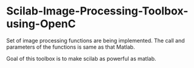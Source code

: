 # Scilab-Image-Processing-Toolbox-using-OpenC

Set of image processing functions are being implemented. The call and parameters of the functions is same as that Matlab. 

Goal of this toolbox is to make scilab as powerful as matlab.


